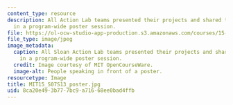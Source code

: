 ```yaml
---
content_type: resource
description: All Action Lab teams presented their projects and shared their experiences
  in a program-wide poster session.
file: https://ol-ocw-studio-app-production.s3.amazonaws.com/courses/15-s07-globalhealth-lab-spring-2013/8ca20e493b777bc9a71668ee0bad4ffb_MIT15_S07S13_poster.jpg
file_type: image/jpeg
image_metadata:
  caption: All Sloan Action Lab teams presented their projects and shared their experiences
    in a program-wide poster session.
  credit: Image courtesy of MIT OpenCourseWare.
  image-alt: People speaking in front of a poster.
resourcetype: Image
title: MIT15_S07S13_poster.jpg
uid: 8ca20e49-3b77-7bc9-a716-68ee0bad4ffb
---
```

